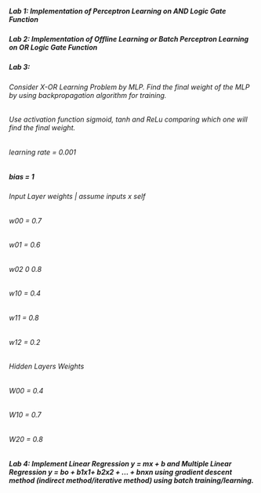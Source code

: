 
##### Lab 1: Implementation of Perceptron Learning on AND Logic Gate Function

##### Lab 2: Implementation of Offline Learning or Batch Perceptron Learning on OR Logic Gate Function

##### Lab 3:
###### Consider X-OR Learning Problem by MLP. Find the final weight of the MLP by using backpropagation algorithm for training.
###### Use activation function sigmoid, tanh and ReLu comparing which one will find the final weight.
###### learning rate = 0.001
##### bias = 1

###### Input Layer weights | assume inputs x self
###### w00 = 0.7
###### w01 = 0.6
###### w02 0 0.8

###### w10 = 0.4
###### w11 = 0.8
###### w12 = 0.2

###### Hidden Layers Weights
###### W00 = 0.4
###### W10 = 0.7
###### W20 = 0.8

##### Lab 4: Implement Linear Regression y = mx + b and Multiple Linear Regression y = bo + b1x1+ b2x2 + ... + bnxn using gradient descent method (indirect method/iterative method) using batch training/learning.

